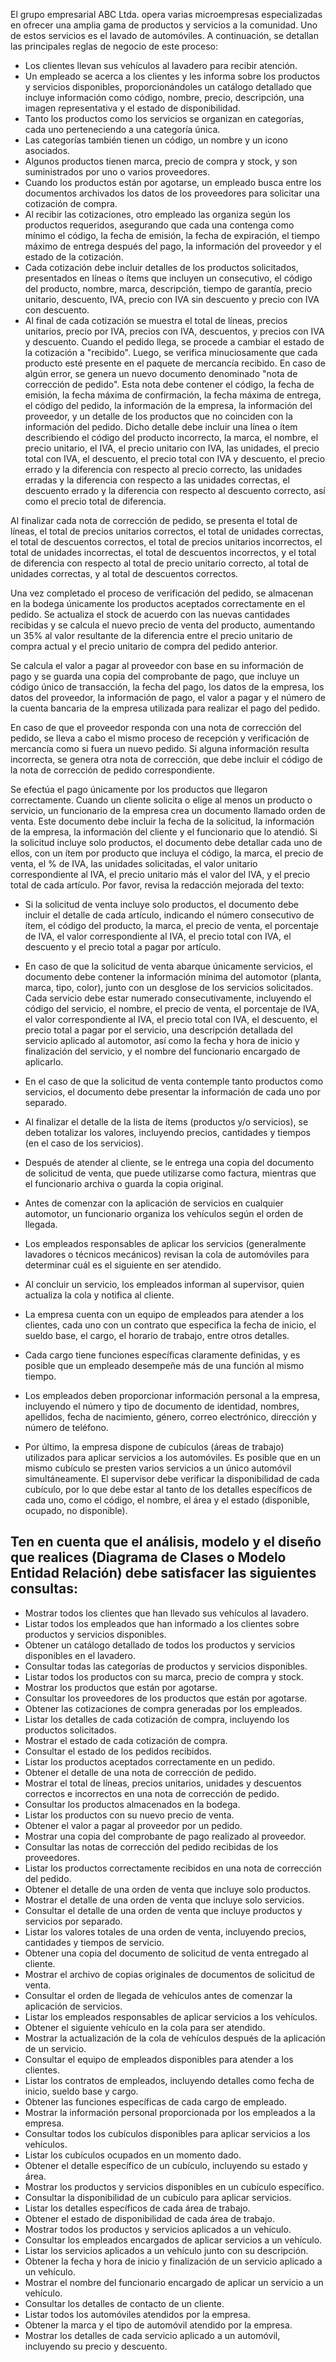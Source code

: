 El grupo empresarial ABC Ltda. opera varias microempresas especializadas en ofrecer una amplia gama de productos y servicios a la comunidad. Uno de estos servicios es el lavado de automóviles. A continuación, se detallan las principales reglas de negocio de este proceso:


- Los clientes llevan sus vehículos al lavadero para recibir atención.
- Un empleado se acerca a los clientes y les informa sobre los productos y servicios disponibles, proporcionándoles un catálogo detallado que incluye información como código, nombre, precio, descripción, una imagen representativa y el estado de disponibilidad.
- Tanto los productos como los servicios se organizan en categorías, cada uno perteneciendo a una categoría única.
- Las categorías también tienen un código, un nombre y un icono asociados.
- Algunos productos tienen marca, precio de compra y stock, y son suministrados por uno o varios proveedores.
- Cuando los productos están por agotarse, un empleado busca entre los documentos archivados los datos de los proveedores para solicitar una cotización de compra.
- Al recibir las cotizaciones, otro empleado las organiza según los productos requeridos, asegurando que cada una contenga como mínimo el código, la fecha de emisión, la fecha de expiración, el tiempo máximo de entrega después del pago, la información del proveedor y el estado de la cotización.
- Cada cotización debe incluir detalles de los productos solicitados, presentados en líneas o ítems que incluyen un consecutivo, el código del producto, nombre, marca, descripción, tiempo de garantía, precio unitario, descuento, IVA, precio con IVA sin descuento y precio con IVA con descuento.
- Al final de cada cotización se muestra el total de líneas, precios unitarios, precio por IVA, precios con IVA, descuentos, y precios con IVA y descuento.
Cuando el pedido llega, se procede a cambiar el estado de la cotización a "recibido". Luego, se verifica minuciosamente que cada producto esté presente en el paquete de mercancía recibido. En caso de algún error, se genera un nuevo documento denominado "nota de corrección de pedido". Esta nota debe contener el código, la fecha de emisión, la fecha máxima de confirmación, la fecha máxima de entrega, el código del pedido, la información de la empresa, la información del proveedor, y un detalle de los productos que no coinciden con la información del pedido. Dicho detalle debe incluir una línea o ítem describiendo el código del producto incorrecto, la marca, el nombre, el precio unitario, el IVA, el precio unitario con IVA, las unidades, el precio total con IVA, el descuento, el precio total con IVA y descuento, el precio errado y la diferencia con respecto al precio correcto, las unidades erradas y la diferencia con respecto a las unidades correctas, el descuento errado y la diferencia con respecto al descuento correcto, así como el precio total de diferencia.


Al finalizar cada nota de corrección de pedido, se presenta el total de líneas, el total de precios unitarios correctos, el total de unidades correctas, el total de descuentos correctos, el total de precios unitarios incorrectos, el total de unidades incorrectas, el total de descuentos incorrectos, y el total de diferencia con respecto al total de precio unitario correcto, al total de unidades correctas, y al total de descuentos correctos.


Una vez completado el proceso de verificación del pedido, se almacenan en la bodega únicamente los productos aceptados correctamente en el pedido. Se actualiza el stock de acuerdo con las nuevas cantidades recibidas y se calcula el nuevo precio de venta del producto, aumentando un 35% al valor resultante de la diferencia entre el precio unitario de compra actual y el precio unitario de compra del pedido anterior.


Se calcula el valor a pagar al proveedor con base en su información de pago y se guarda una copia del comprobante de pago, que incluye un código único de transacción, la fecha del pago, los datos de la empresa, los datos del proveedor, la información de pago, el valor a pagar y el número de la cuenta bancaria de la empresa utilizada para realizar el pago del pedido.


En caso de que el proveedor responda con una nota de corrección del pedido, se lleva a cabo el mismo proceso de recepción y verificación de mercancía como si fuera un nuevo pedido. Si alguna información resulta incorrecta, se genera otra nota de corrección, que debe incluir el código de la nota de corrección de pedido correspondiente.


Se efectúa el pago únicamente por los productos que llegaron correctamente. Cuando un cliente solicita o elige al menos un producto o servicio, un funcionario de la empresa crea un documento llamado orden de venta. Este documento debe incluir la fecha de la solicitud, la información de la empresa, la información del cliente y el funcionario que lo atendió. Si la solicitud incluye solo productos, el documento debe detallar cada uno de ellos, con un ítem por producto que incluya el código, la marca, el precio de venta, el % de IVA, las unidades solicitadas, el valor unitario correspondiente al IVA, el precio unitario más el valor del IVA, y el precio total de cada artículo.
Por favor, revisa la redacción mejorada del texto:
- Si la solicitud de venta incluye solo productos, el documento debe incluir el detalle de cada artículo, indicando el número consecutivo de ítem, el código del producto, la marca, el precio de venta, el porcentaje de IVA, el valor correspondiente al IVA, el precio total con IVA, el descuento y el precio total a pagar por artículo.
- En caso de que la solicitud de venta abarque únicamente servicios, el documento debe contener la información mínima del automotor (planta, marca, tipo, color), junto con un desglose de los servicios solicitados. Cada servicio debe estar numerado consecutivamente, incluyendo el código del servicio, el nombre, el precio de venta, el porcentaje de IVA, el valor correspondiente al IVA, el precio total con IVA, el descuento, el precio total a pagar por el servicio, una descripción detallada del servicio aplicado al automotor, así como la fecha y hora de inicio y finalización del servicio, y el nombre del funcionario encargado de aplicarlo.


- En el caso de que la solicitud de venta contemple tanto productos como servicios, el documento debe presentar la información de cada uno por separado.
- Al finalizar el detalle de la lista de ítems (productos y/o servicios), se deben totalizar los valores, incluyendo precios, cantidades y tiempos (en el caso de los servicios).
- Después de atender al cliente, se le entrega una copia del documento de solicitud de venta, que puede utilizarse como factura, mientras que el funcionario archiva o guarda la copia original.
- Antes de comenzar con la aplicación de servicios en cualquier automotor, un funcionario organiza los vehículos según el orden de llegada.
- Los empleados responsables de aplicar los servicios (generalmente lavadores o técnicos mecánicos) revisan la cola de automóviles para determinar cuál es el siguiente en ser atendido.
- Al concluir un servicio, los empleados informan al supervisor, quien actualiza la cola y notifica al cliente.
- La empresa cuenta con un equipo de empleados para atender a los clientes, cada uno con un contrato que especifica la fecha de inicio, el sueldo base, el cargo, el horario de trabajo, entre otros detalles.
- Cada cargo tiene funciones específicas claramente definidas, y es posible que un empleado desempeñe más de una función al mismo tiempo.
- Los empleados deben proporcionar información personal a la empresa, incluyendo el número y tipo de documento de identidad, nombres, apellidos, fecha de nacimiento, género, correo electrónico, dirección y número de teléfono.
- Por último, la empresa dispone de cubículos (áreas de trabajo) utilizados para aplicar servicios a los automóviles. Es posible que en un mismo cubículo se presten varios servicios a un único automóvil simultáneamente. El supervisor debe verificar la disponibilidad de cada cubículo, por lo que debe estar al tanto de los detalles específicos de cada uno, como el código, el nombre, el área y el estado (disponible, ocupado, no disponible).




## Ten en cuenta que el análisis, modelo y el diseño que realices (Diagrama de Clases o Modelo Entidad Relación) debe satisfacer las siguientes consultas:


- Mostrar todos los clientes que han llevado sus vehículos al lavadero.
- Listar todos los empleados que han informado a los clientes sobre productos y servicios disponibles.
- Obtener un catálogo detallado de todos los productos y servicios disponibles en el lavadero.
- Consultar todas las categorías de productos y servicios disponibles.
- Listar todos los productos con su marca, precio de compra y stock.
- Mostrar los productos que están por agotarse.
- Consultar los proveedores de los productos que están por agotarse.
- Obtener las cotizaciones de compra generadas por los empleados.
- Listar los detalles de cada cotización de compra, incluyendo los productos solicitados.
- Mostrar el estado de cada cotización de compra.
- Consultar el estado de los pedidos recibidos.
- Listar los productos aceptados correctamente en un pedido.
- Obtener el detalle de una nota de corrección de pedido.
- Mostrar el total de líneas, precios unitarios, unidades y descuentos correctos e incorrectos en una nota de corrección de pedido.
- Consultar los productos almacenados en la bodega.
- Listar los productos con su nuevo precio de venta.
- Obtener el valor a pagar al proveedor por un pedido.
- Mostrar una copia del comprobante de pago realizado al proveedor.
- Consultar las notas de corrección del pedido recibidas de los proveedores.
- Listar los productos correctamente recibidos en una nota de corrección del pedido.
- Obtener el detalle de una orden de venta que incluye solo productos.
- Mostrar el detalle de una orden de venta que incluye solo servicios.
- Consultar el detalle de una orden de venta que incluye productos y servicios por separado.
- Listar los valores totales de una orden de venta, incluyendo precios, cantidades y tiempos de servicio.
- Obtener una copia del documento de solicitud de venta entregado al cliente.
- Mostrar el archivo de copias originales de documentos de solicitud de venta.
- Consultar el orden de llegada de vehículos antes de comenzar la aplicación de servicios.
- Listar los empleados responsables de aplicar servicios a los vehículos.
- Obtener el siguiente vehículo en la cola para ser atendido.
- Mostrar la actualización de la cola de vehículos después de la aplicación de un servicio.
- Consultar el equipo de empleados disponibles para atender a los clientes.
- Listar los contratos de empleados, incluyendo detalles como fecha de inicio, sueldo base y cargo.
- Obtener las funciones específicas de cada cargo de empleado.
- Mostrar la información personal proporcionada por los empleados a la empresa.
- Consultar todos los cubículos disponibles para aplicar servicios a los vehículos.
- Listar los cubículos ocupados en un momento dado.
- Obtener el detalle específico de un cubículo, incluyendo su estado y área.
- Mostrar los productos y servicios disponibles en un cubículo específico.
- Consultar la disponibilidad de un cubículo para aplicar servicios.
- Listar los detalles específicos de cada área de trabajo.
- Obtener el estado de disponibilidad de cada área de trabajo.
- Mostrar todos los productos y servicios aplicados a un vehículo.
- Consultar los empleados encargados de aplicar servicios a un vehículo.
- Listar los servicios aplicados a un vehículo junto con su descripción.
- Obtener la fecha y hora de inicio y finalización de un servicio aplicado a un vehículo.
- Mostrar el nombre del funcionario encargado de aplicar un servicio a un vehículo.
- Consultar los detalles de contacto de un cliente.
- Listar todos los automóviles atendidos por la empresa.
- Obtener la marca y el tipo de automóvil atendido por la empresa.
- Mostrar los detalles de cada servicio aplicado a un automóvil, incluyendo su precio y descuento.


